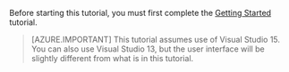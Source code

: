 Before starting this tutorial, you must first complete the [Getting Started](../articles/mobile-engagement/mobile-engagement-windows-store-dotnet-get-started.md) tutorial.

> [AZURE.IMPORTANT] This tutorial assumes use of Visual Studio 15. You can also use Visual Studio 13, but the user interface will be slightly different from what is in this tutorial.
